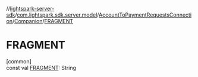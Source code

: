 //[lightspark-server-sdk](../../../../index.md)/[com.lightspark.sdk.server.model](../../index.md)/[AccountToPaymentRequestsConnection](../index.md)/[Companion](index.md)/[FRAGMENT](-f-r-a-g-m-e-n-t.md)

# FRAGMENT

[common]\
const val [FRAGMENT](-f-r-a-g-m-e-n-t.md): String
